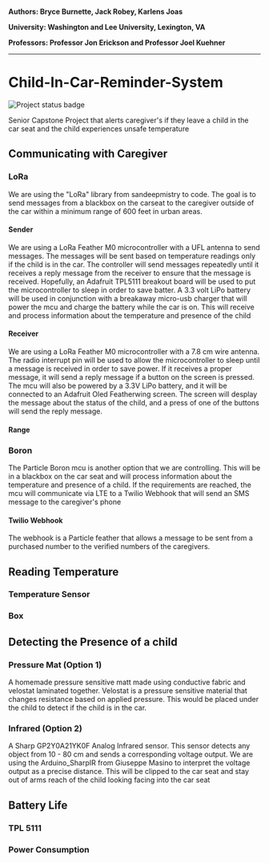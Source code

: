 **Authors:  Bryce Burnette, Jack Robey, Karlens Joas**

**University:  Washington and Lee University, Lexington, VA**

**Professors:  Professor Jon Erickson and Professor Joel Kuehner**
***

# Child-In-Car-Reminder-System
![Project status badge](https://img.shields.io/badge/Project%20status-ACTIVE-brightgreen.svg)

Senior Capstone Project that alerts caregiver's if they leave a child in the car seat and the child experiences unsafe temperature

## Communicating with Caregiver



### LoRa
We are using the "LoRa" library from sandeepmistry to code. The goal is to send messages from a blackbox on the carseat to the caregiver outside of the car within a minimum range of 600 feet in urban areas.

#### Sender
We are using a LoRa Feather M0 microcontroller with a UFL antenna to send messages. The messages will be sent based on temperature readings only if the child is in the car. The controller will send messages repeatedly until it receives a reply message from the receiver to ensure that the message is received. Hopefully, an Adafruit TPL5111 breakout board will be used to put the microcontroller to sleep in order to save batter. A 3.3 volt LiPo battery will be used in conjunction with a breakaway micro-usb charger that will power the mcu and charge the battery while the car is on. This will receive and process information about the temperature and presence of the child

#### Receiver
We are using a LoRa Feather M0 microcontroller with a 7.8 cm wire antenna. The radio interrupt pin will be used to allow the microcontroller to sleep until a message is received in order to save power. If it receives a proper message, it will send a reply message if a button on the screen is pressed. The mcu will also be powered by a 3.3V LiPo battery, and it will be connected to an Adafruit Oled Featherwing screen. The screen will desplay the message about the status of the child, and a press of one of the buttons will send the reply message.

#### Range

### Boron
The Particle Boron mcu is another option that we are controlling. This will be in a blackbox on the car seat and will process information about the temperature and presence of a child. If the requirements are reached, the mcu will communicate via LTE to a Twilio Webhook that will send an SMS message to the caregiver's phone

#### Twilio Webhook
The webhook is a Particle feather that allows a message to be sent from a purchased number to the verified numbers of the caregivers.

## Reading Temperature

### Temperature Sensor

### Box

## Detecting the Presence of a child

### Pressure Mat (Option 1)
A homemade pressure sensitive matt made using conductive fabric and velostat laminated together. Velostat is a pressure sensitive material that changes resistance based on applied pressure. This would be placed under the child to detect if the child is in the car.

### Infrared (Option 2)
A Sharp GP2Y0A21YK0F Analog Infrared sensor. This sensor detects any object from 10 - 80 cm and sends a corresponding voltage output. We are using the Arduino_SharpIR from Giuseppe Masino to interpret the voltage output as a precise distance. This will be clipped to the car seat and stay out of arms reach of the child looking facing into the car seat 

## Battery Life

### TPL 5111

### Power Consumption
